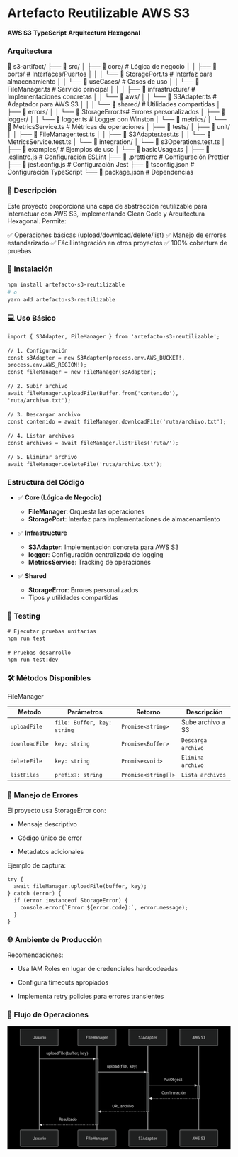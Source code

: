 # **Artefacto Reutilizable AWS S3**
**AWS S3**
**TypeScript**
**Arquitectura Hexagonal**

### Arquitectura
📁 s3-artifact/
├── 📁 src/
│   ├── 📁 core/                  # Lógica de negocio
│   │   ├── 📁 ports/             # Interfaces/Puertos
│   │   │   └── 📄 StoragePort.ts # Interfaz para almacenamiento
│   │   └── 📁 useCases/          # Casos de uso
│   │       └── 📄 FileManager.ts # Servicio principal
│   │
│   ├── 📁 infrastructure/        # Implementaciones concretas
│   │   └── 📁 aws/
│   │       └── 📄 S3Adapter.ts   # Adaptador para AWS S3
│   │
│   └── 📁 shared/                # Utilidades compartidas
│       ├── 📁 errors/
│       │   └── 📄 StorageError.ts# Errores personalizados
│       ├── 📁 logger/
│       │   └── 📄 logger.ts      # Logger con Winston
│       └── 📁 metrics/
│           └── 📄 MetricsService.ts # Métricas de operaciones
│
├── 📁 tests/
│   ├── 📁 unit/
│   │   ├── 📄 FileManager.test.ts
│   │   ├── 📄 S3Adapter.test.ts
│   │   └── 📄 MetricsService.test.ts
│   └── 📁 integration/
│       └── 📄 s3Operations.test.ts
│
├── 📁 examples/                  # Ejemplos de uso
│   └── 📄 basicUsage.ts
│
├── 📄 .eslintrc.js               # Configuración ESLint
├── 📄 .prettierrc                # Configuración Prettier
├── 📄 jest.config.js             # Configuración Jest
├── 📄 tsconfig.json              # Configuración TypeScript
└── 📄 package.json               # Dependencias

### 📌 Descripción
Este proyecto proporciona una capa de abstracción reutilizable para interactuar con AWS S3, implementando Clean Code y Arquitectura Hexagonal. Permite:

✅ Operaciones básicas (upload/download/delete/list)
✅ Manejo de errores estandarizado
✅ Fácil integración en otros proyectos
✅ 100% cobertura de pruebas

### 🚀 Instalación
````bash
npm install artefacto-s3-reutilizable
# o
yarn add artefacto-s3-reutilizable
````

### 💻 Uso Básico

````
import { S3Adapter, FileManager } from 'artefacto-s3-reutilizable';

// 1. Configuración
const s3Adapter = new S3Adapter(process.env.AWS_BUCKET!, process.env.AWS_REGION!);
const fileManager = new FileManager(s3Adapter);

// 2. Subir archivo
await fileManager.uploadFile(Buffer.from('contenido'), 'ruta/archivo.txt');

// 3. Descargar archivo
const contenido = await fileManager.downloadFile('ruta/archivo.txt');

// 4. Listar archivos
const archivos = await fileManager.listFiles('ruta/');

// 5. Eliminar archivo
await fileManager.deleteFile('ruta/archivo.txt');
````
### Estructura del Código
- ✅  **Core (Lógica de Negocio)**
  - **FileManager**: Orquesta las operaciones
  - **StoragePort**: Interfaz para implementaciones de almacenamiento

- ✅  **Infrastructure**
  - **S3Adapter**: Implementación concreta para AWS S3
  - **logger**: Configuración centralizada de logging
  - **MetricsService**: Tracking de operaciones

- ✅  **Shared**
  - **StorageError**: Errores personalizados
  - Tipos y utilidades compartidas
### 🧪 Testing
````
# Ejecutar pruebas unitarias
npm run test

# Pruebas desarrollo
npm run test:dev
````
### 🛠 Métodos Disponibles
FileManager

| Metodo | Parámetros | Retorno | Descripción |
|--|--|--|--|
| `uploadFile` | `file: Buffer, key: string` | `Promise<string>` | Sube archivo a S3 |
| `downloadFile` | `key: string` | `Promise<Buffer>` | `Descarga archivo` |
| `deleteFile` | `key: string` | `Promise<void>` | `Elimina archivo` |
| `listFiles` | `prefix?: string` | `Promise<string[]>` | `Lista archivos` |

### 🚨 Manejo de Errores
El proyecto usa StorageError con:

- Mensaje descriptivo

- Código único de error

- Metadatos adicionales

Ejemplo de captura:
````
try {
  await fileManager.uploadFile(buffer, key);
} catch (error) {
  if (error instanceof StorageError) {
    console.error(`Error ${error.code}:`, error.message);
  }
}
````

### 🌐 Ambiente de Producción
Recomendaciones:

- Usa IAM Roles en lugar de credenciales hardcodeadas

- Configura timeouts apropiados

- Implementa retry policies para errores transientes

### 🔄 Flujo de Operaciones
![Ejemplo](flujo.png)